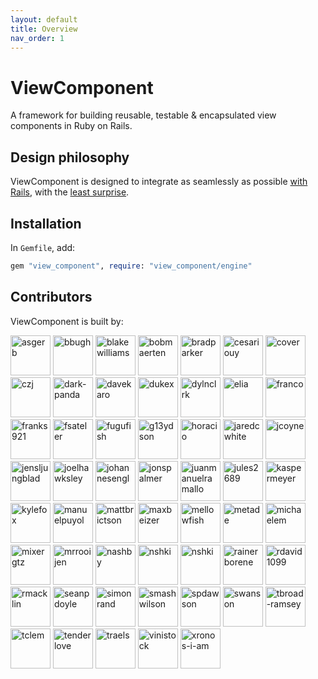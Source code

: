 ```yaml
---
layout: default
title: Overview
nav_order: 1
---
```


# ViewComponent

A framework for building reusable, testable & encapsulated view components in Ruby on Rails.

## Design philosophy

ViewComponent is designed to integrate as seamlessly as possible [with Rails](https://rubyonrails.org/doctrine/), with the [least surprise](https://www.artima.com/intv/ruby4.html).

## Installation

In `Gemfile`, add:

```ruby
gem "view_component", require: "view_component/engine"
```

## Contributors

ViewComponent is built by:

<img src="https://avatars.githubusercontent.com/asgerb?s=128" alt="asgerb" width="64" />
<img src="https://avatars.githubusercontent.com/bbugh?s=128" alt="bbugh" width="64" />
<img src="https://avatars.githubusercontent.com/blakewilliams?s=128" alt="blakewilliams" width="64" />
<img src="https://avatars.githubusercontent.com/bobmaerten?s=128" alt="bobmaerten" width="64" />
<img src="https://avatars.githubusercontent.com/bradparker?s=128" alt="bradparker" width="64" />
<img src="https://avatars.githubusercontent.com/cesariouy?s=128" alt="cesariouy" width="64" />
<img src="https://avatars.githubusercontent.com/cover?s=128" alt="cover" width="64" />
<img src="https://avatars.githubusercontent.com/czj?s=128" alt="czj" width="64" />
<img src="https://avatars.githubusercontent.com/dark-panda?s=128" alt="dark-panda" width="64" />
<img src="https://avatars.githubusercontent.com/davekaro?s=128" alt="davekaro" width="64" />
<img src="https://avatars.githubusercontent.com/dukex?s=128" alt="dukex" width="64" />
<img src="https://avatars.githubusercontent.com/dylnclrk?s=128" alt="dylnclrk" width="64" />
<img src="https://avatars.githubusercontent.com/elia?s=128" alt="elia" width="64" />
<img src="https://avatars.githubusercontent.com/franco?s=128" alt="franco" width="64" />
<img src="https://avatars.githubusercontent.com/franks921?s=128" alt="franks921" width="64" />
<img src="https://avatars.githubusercontent.com/fsateler?s=128" alt="fsateler" width="64" />
<img src="https://avatars.githubusercontent.com/fugufish?s=128" alt="fugufish" width="64" />
<img src="https://avatars.githubusercontent.com/g13ydson?s=128" alt="g13ydson" width="64" />
<img src="https://avatars.githubusercontent.com/horacio?s=128" alt="horacio" width="64" />
<img src="https://avatars.githubusercontent.com/jaredcwhite?s=128" alt="jaredcwhite" width="64" />
<img src="https://avatars.githubusercontent.com/jcoyne?s=128" alt="jcoyne" width="64" />
<img src="https://avatars.githubusercontent.com/jensljungblad?s=128" alt="jensljungblad" width="64" />
<img src="https://avatars.githubusercontent.com/joelhawksley?s=128" alt="joelhawksley" width="64" />
<img src="https://avatars.githubusercontent.com/johannesengl?s=128" alt="johannesengl" width="64" />
<img src="https://avatars.githubusercontent.com/jonspalmer?s=128" alt="jonspalmer" width="64" />
<img src="https://avatars.githubusercontent.com/juanmanuelramallo?s=128" alt="juanmanuelramallo" width="64" />
<img src="https://avatars.githubusercontent.com/jules2689?s=128" alt="jules2689" width="64" />
<img src="https://avatars.githubusercontent.com/kaspermeyer?s=128" alt="kaspermeyer" width="64" />
<img src="https://avatars.githubusercontent.com/kylefox?s=128" alt="kylefox" width="64" />
<img src="https://avatars.githubusercontent.com/manuelpuyol?s=128" alt="manuelpuyol" width="64" />
<img src="https://avatars.githubusercontent.com/mattbrictson?s=128" alt="mattbrictson" width="64" />
<img src="https://avatars.githubusercontent.com/maxbeizer?s=128" alt="maxbeizer" width="64" />
<img src="https://avatars.githubusercontent.com/mellowfish?s=128" alt="mellowfish" width="64" />
<img src="https://avatars.githubusercontent.com/metade?s=128" alt="metade" width="64" />
<img src="https://avatars.githubusercontent.com/michaelem?s=128" alt="michaelem" width="64" />
<img src="https://avatars.githubusercontent.com/mixergtz?s=128" alt="mixergtz" width="64" />
<img src="https://avatars.githubusercontent.com/mrrooijen?s=128" alt="mrrooijen" width="64" />
<img src="https://avatars.githubusercontent.com/nashby?s=128" alt="nashby" width="64" />
<img src="https://avatars.githubusercontent.com/nielsslot?s=128" alt="nshki" width="64" />
<img src="https://avatars.githubusercontent.com/nshki?s=128" alt="nshki" width="64" />
<img src="https://avatars.githubusercontent.com/rainerborene?s=128" alt="rainerborene" width="64" />
<img src="https://avatars.githubusercontent.com/rdavid1099?s=128" alt="rdavid1099" width="64" />
<img src="https://avatars.githubusercontent.com/rmacklin?s=128" alt="rmacklin" width="64" />
<img src="https://avatars.githubusercontent.com/seanpdoyle?s=128" alt="seanpdoyle" width="64" />
<img src="https://avatars.githubusercontent.com/simonrand?s=128" alt="simonrand" width="64" />
<img src="https://avatars.githubusercontent.com/smashwilson?s=128" alt="smashwilson" width="64" />
<img src="https://avatars.githubusercontent.com/spdawson?s=128" alt="spdawson" width="64" />
<img src="https://avatars.githubusercontent.com/swanson?s=128" alt="swanson" width="64" />
<img src="https://avatars.githubusercontent.com/tbroad-ramsey?s=128" alt="tbroad-ramsey" width="64" />
<img src="https://avatars.githubusercontent.com/tclem?s=128" alt="tclem" width="64" />
<img src="https://avatars.githubusercontent.com/tenderlove?s=128" alt="tenderlove" width="64" />
<img src="https://avatars.githubusercontent.com/traels?s=128" alt="traels" width="64" />
<img src="https://avatars.githubusercontent.com/vinistock?s=128" alt="vinistock" width="64" />
<img src="https://avatars.githubusercontent.com/xronos-i-am?s=128" alt="xronos-i-am" width="64" />
